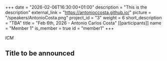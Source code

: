 +++
date = "2026-02-06T16:30:00+01:00"
description = "This is the description"
external_link = "https://antonioccosta.github.io/"
picture = "/speakers/AntonioCosta.png"
project_id = "3"
weight = 6
short_description = "TBA"
title = "Feb 6th, 2026 - Antonio Carlos Costa"
[[participants]]
    name = "Member 1"
    is_member = true
    id = "member1"
+++

_ICM_

## Title to be announced 
